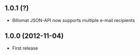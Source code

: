 ## 1.0.1 (?)

* Billomat JSON-API now supports multiple e-mail recipients

## 1.0.0 (2012-11-04)

* First release

